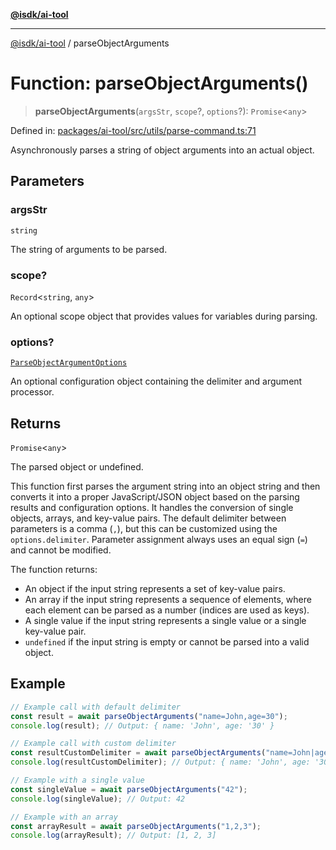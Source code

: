 [**@isdk/ai-tool**](../README.md)

***

[@isdk/ai-tool](../globals.md) / parseObjectArguments

# Function: parseObjectArguments()

> **parseObjectArguments**(`argsStr`, `scope`?, `options`?): `Promise`\<`any`\>

Defined in: [packages/ai-tool/src/utils/parse-command.ts:71](https://github.com/isdk/ai-tool.js/blob/79d5773fa454dc7789b1291b1ebd73e4c1b93154/src/utils/parse-command.ts#L71)

Asynchronously parses a string of object arguments into an actual object.

## Parameters

### argsStr

`string`

The string of arguments to be parsed.

### scope?

`Record`\<`string`, `any`\>

An optional scope object that provides values for variables during parsing.

### options?

[`ParseObjectArgumentOptions`](../interfaces/ParseObjectArgumentOptions.md)

An optional configuration object containing the delimiter and argument processor.

## Returns

`Promise`\<`any`\>

The parsed object or undefined.

This function first parses the argument string into an object string and then converts it
into a proper JavaScript/JSON object based on the parsing results and configuration options.
It handles the conversion of single objects, arrays, and key-value pairs. The default delimiter
between parameters is a comma (`,`), but this can be customized using the `options.delimiter`.
Parameter assignment always uses an equal sign (`=`) and cannot be modified.

The function returns:
- An object if the input string represents a set of key-value pairs.
- An array if the input string represents a sequence of elements, where each element can be
  parsed as a number (indices are used as keys).
- A single value if the input string represents a single value or a single key-value pair.
- `undefined` if the input string is empty or cannot be parsed into a valid object.

## Example

```typescript
// Example call with default delimiter
const result = await parseObjectArguments("name=John,age=30");
console.log(result); // Output: { name: 'John', age: '30' }

// Example call with custom delimiter
const resultCustomDelimiter = await parseObjectArguments("name=John|age=30", undefined, { delimiter: '|' });
console.log(resultCustomDelimiter); // Output: { name: 'John', age: '30' }

// Example with a single value
const singleValue = await parseObjectArguments("42");
console.log(singleValue); // Output: 42

// Example with an array
const arrayResult = await parseObjectArguments("1,2,3");
console.log(arrayResult); // Output: [1, 2, 3]
```
